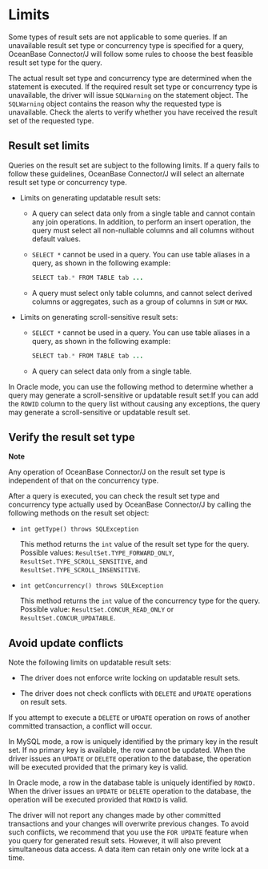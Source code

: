 Limits 
===========================

Some types of result sets are not applicable to some queries. If an unavailable result set type or concurrency type is specified for a query, OceanBase Connector/J will follow some rules to choose the best feasible result set type for the query. 

The actual result set type and concurrency type are determined when the statement is executed. If the required result set type or concurrency type is unavailable, the driver will issue `SQLWarning` on the statement object. The `SQLWarning` object contains the reason why the requested type is unavailable. Check the alerts to verify whether you have received the result set of the requested type. 

Result set limits 
-----------------------------------

Queries on the result set are subject to the following limits. If a query fails to follow these guidelines, OceanBase Connector/J will select an alternate result set type or concurrency type. 

* Limits on generating updatable result sets:

  * A query can select data only from a single table and cannot contain any join operations. In addition, to perform an insert operation, the query must select all non-nullable columns and all columns without default values.

    
  
  * `SELECT *` cannot be used in a query. You can use table aliases in a query, as shown in the following example:

    ```java
    SELECT tab.* FROM TABLE tab ...
    ```

    
    
  
  * A query must select only table columns, and cannot select derived columns or aggregates, such as a group of columns in `SUM` or `MAX`.

    
  

  

* Limits on generating scroll-sensitive result sets:

  * `SELECT *` cannot be used in a query. You can use table aliases in a query, as shown in the following example:

    ```java
    SELECT tab.* FROM TABLE tab ...
    ```

    
    
  
  * A query can select data only from a single table.

    
  

  




In Oracle mode, you can use the following method to determine whether a query may generate a scroll-sensitive or updatable result set:If you can add the `ROWID` column to the query list without causing any exceptions, the query may generate a scroll-sensitive or updatable result set. 

Verify the result set type 
--------------------------------------------

**Note**



Any operation of OceanBase Connector/J on the result set type is independent of that on the concurrency type.

After a query is executed, you can check the result set type and concurrency type actually used by OceanBase Connector/J by calling the following methods on the result set object: 

* `int getType() throws SQLException`

  This method returns the `int` value of the result set type for the query. Possible values: `ResultSet.TYPE_FORWARD_ONLY`, `ResultSet.TYPE_SCROLL_SENSITIVE`, and `ResultSet.TYPE_SCROLL_INSENSITIVE`.
  

* `int getConcurrency() throws SQLException`

  This method returns the `int` value of the concurrency type for the query. Possible value: `ResultSet.CONCUR_READ_ONLY` or `ResultSet.CONCUR_UPDATABLE`.
  




Avoid update conflicts 
----------------------------------------

Note the following limits on updatable result sets:

* The driver does not enforce write locking on updatable result sets.

  

* The driver does not check conflicts with `DELETE` and `UPDATE` operations on result sets.

  




If you attempt to execute a `DELETE` or `UPDATE` operation on rows of another committed transaction, a conflict will occur. 

In MySQL mode, a row is uniquely identified by the primary key in the result set. If no primary key is available, the row cannot be updated. When the driver issues an `UPDATE` or `DELETE` operation to the database, the operation will be executed provided that the primary key is valid.

In Oracle mode, a row in the database table is uniquely identified by `ROWID.` When the driver issues an `UPDATE` or `DELETE` operation to the database, the operation will be executed provided that `ROWID` is valid. 

The driver will not report any changes made by other committed transactions and your changes will overwrite previous changes. To avoid such conflicts, we recommend that you use the `FOR UPDATE` feature when you query for generated result sets. However, it will also prevent simultaneous data access. A data item can retain only one write lock at a time.
